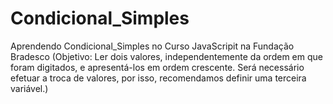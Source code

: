 # Condicional_Simples
Aprendendo Condicional_Simples no Curso JavaScripit na Fundação Bradesco (Objetivo: Ler dois valores, independentemente da ordem em que foram digitados, e apresentá-los em ordem         crescente. Será necessário efetuar a troca de valores, por isso, recomendamos definir uma terceira variável.)
